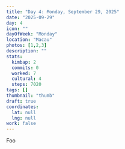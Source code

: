 ```yaml
---
title: "Day 4: Monday, September 29, 2025"
date: "2025-09-29"
day: 4
icon: ""
dayOfWeek: "Monday"
location: "Macau"
photos: [1,2,3]
description: ""
stats:
  kimbap: 2
  commits: 0
  worked: 7
  cultural: 4
  steps: 7020
tags: []
thumbnail: "thumb"
draft: true
coordinates:
  lat: null
  lng: null
work: false
---
```

Foo